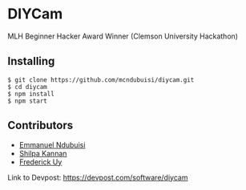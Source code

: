 # DIYCam
MLH Beginner Hacker Award Winner (Clemson University Hackathon)

## Installing

```
$ git clone https://github.com/mcndubuisi/diycam.git
$ cd diycam
$ npm install
$ npm start
```

## Contributors

- [Emmanuel Ndubuisi](https://linkedin.com/in/emmanuel-ndubuisi)
- [Shilpa Kannan](https://linkedin.com/in/shilpa-kannan-9831a3177)
- [Frederick Uy](https://www.linkedin.com/in/frederick-uy-15b50b16b)

Link to Devpost: https://devpost.com/software/diycam
